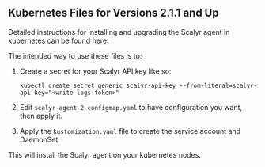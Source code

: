 ## Kubernetes Files for Versions 2.1.1 and Up

Detailed instructions for installing and upgrading the Scalyr agent in kubernetes can be found [here](https://app.scalyr.com/help/install-agent-kubernetes).

The intended way to use these files is to:
1. Create a secret for your Scalyr API key like so:

    ```kubectl create secret generic scalyr-api-key --from-literal=scalyr-api-key="<write logs token>"```

2. Edit `scalyr-agent-2-configmap.yaml` to have configuration you want, then apply it.
3. Apply the `kustomization.yaml` file to create the service account and DaemonSet.

This will install the Scalyr agent on your kubernetes nodes.
